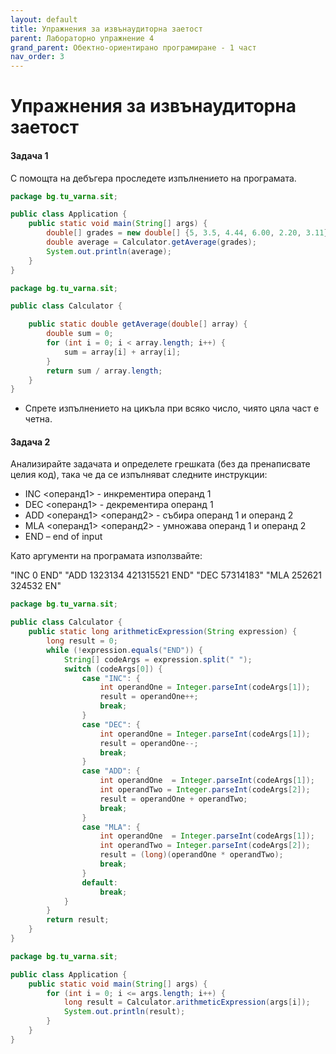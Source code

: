 ```yaml
---
layout: default
title: Упражнения за извънаудиторна заетост
parent: Лабораторно упражнение 4
grand_parent: Обектно-ориентирано програмиране - 1 част
nav_order: 3
---
```

# Упражнения за извънаудиторна заетост

#### Задача 1

С помощта на дебъгера проследете изпълнението на програмата.

```java
package bg.tu_varna.sit;

public class Application {
    public static void main(String[] args) {
        double[] grades = new double[] {5, 3.5, 4.44, 6.00, 2.20, 3.11};
        double average = Calculator.getAverage(grades);
        System.out.println(average);
    }
}
```

```java
package bg.tu_varna.sit;

public class Calculator {

    public static double getAverage(double[] array) {
        double sum = 0;
        for (int i = 0; i < array.length; i++) {
            sum = array[i] + array[i];
        }
        return sum / array.length;
    }
}
```

* Спрете изпълнението на цикъла при всяко число, чиято цяла част е четна.

#### Задача 2

Анализирайте задачата и определете грешката (без да пренаписвате целия код), така че да се изпълняват следните инструкции:

* INC <операнд1> - инкрементира операнд 1
* DEC <операнд1> - декрементира операнд 1
* ADD <операнд1> <операнд2> - събира операнд 1 и операнд 2
* MLA <операнд1> <операнд2> - умножава операнд 1 и операнд 2
* END – end of input

Като аргументи на програмата използвайте:

"INC 0 END" "ADD 1323134 421315521 END" "DEC 57314183" "MLA 252621 324532 EN"


```java
package bg.tu_varna.sit;

public class Calculator {
    public static long arithmeticExpression(String expression) {
        long result = 0;
        while (!expression.equals("END")) {
            String[] codeArgs = expression.split(" ");
            switch (codeArgs[0]) {
                case "INC": {
                    int operandOne = Integer.parseInt(codeArgs[1]);
                    result = operandOne++;
                    break;
                }
                case "DEC": {
                    int operandOne = Integer.parseInt(codeArgs[1]);
                    result = operandOne--;
                    break;
                }
                case "ADD": {
                    int operandOne  = Integer.parseInt(codeArgs[1]);
                    int operandTwo = Integer.parseInt(codeArgs[2]);
                    result = operandOne + operandTwo;
                    break;
                }
                case "MLA": {
                    int operandOne  = Integer.parseInt(codeArgs[1]);
                    int operandTwo = Integer.parseInt(codeArgs[2]);
                    result = (long)(operandOne * operandTwo);
                    break;
                }
                default:
                    break;
            }
        }
        return result;
    }
}

```

```java
package bg.tu_varna.sit;

public class Application {
    public static void main(String[] args) {
        for (int i = 0; i <= args.length; i++) {
            long result = Calculator.arithmeticExpression(args[i]);
            System.out.println(result);
        }
    }
}
```

